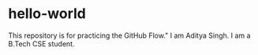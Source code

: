 # hello-world
This repository is for practicing the GitHub Flow."
I am Aditya Singh.
I am a B.Tech CSE student.
